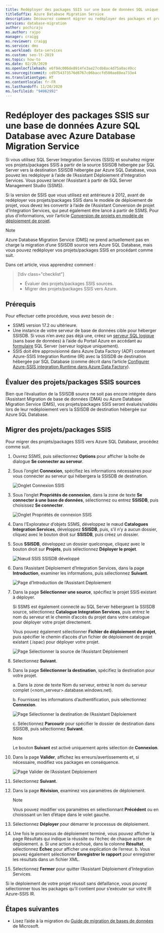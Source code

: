 ```yaml
---
title: Redéployer des packages SSIS sur une base de données SQL unique
titleSuffix: Azure Database Migration Service
description: Découvrez comment migrer ou redéployer des packages et projets SQL Server Integration Services vers une base de données Azure SQL Database unique à l’aide d’Azure Database Migration Service et de l’Assistant Migration de données.
services: database-migration
author: pochiraju
ms.author: rajpo
manager: craigg
ms.reviewer: craigg
ms.service: dms
ms.workload: data-services
ms.custom: seo-lt-2019
ms.topic: how-to
ms.date: 02/20/2020
ms.openlocfilehash: e6f94c006de8914fe3ae27cdb8ac4d75a0ac49cc
ms.sourcegitcommit: cd9754373576d6767c06baccfd500ae88ea733e4
ms.translationtype: HT
ms.contentlocale: fr-FR
ms.lasthandoff: 11/20/2020
ms.locfileid: "94962992"
---
```

# <a name="redeploy-ssis-packages-to-azure-sql-database-with-azure-database-migration-service"></a>Redéployer des packages SSIS sur une base de données Azure SQL Database avec Azure Database Migration Service

Si vous utilisez SQL Server Integration Services (SSIS) et souhaitez migrer vos projets/packages SSIS à partir de la source SSISDB hébergée par SQL Server vers la destination SSISDB hébergée par Azure SQL Database, vous pouvez les redéployer à l’aide de l’Assistant Déploiement d’Integration Services. Vous pouvez lancer l’Assistant à partir de SQL Server Management Studio (SSMS).

Si la version de SSIS que vous utilisez est antérieure à 2012, avant de redéployer vos projets/packages SSIS dans le modèle de déploiement de projet, vous devez les convertir à l’aide de l’Assistant Conversion de projet d’Integration Services, qui peut également être lancé à partir de SSMS. Pour plus d’informations, voir l’article [Conversion de projets en modèle de déploiement de projet](/sql/integration-services/packages/deploy-integration-services-ssis-projects-and-packages?view=sql-server-2017#convert).

> [!NOTE]
> Azure Database Migration Service (DMS) ne prend actuellement pas en charge la migration d’une SSISDB source vers Azure SQL Database, mais vous pouvez redéployer vos projets/packages SSIS en procédant comme suit.

Dans cet article, vous apprendrez comment :
> [!div class="checklist"]
>
> * Évaluer des projets/packages SSIS sources.
> * Migrer des projets/packages SSIS vers Azure.

## <a name="prerequisites"></a>Prérequis

Pour effectuer cette procédure, vous avez besoin de :

* SSMS version 17.2 ou ultérieure.
* Une instance de votre serveur de base de données cible pour héberger SSISDB. Si vous n’en avez pas déjà une, créez un [serveur SQL logique](../azure-sql/database/logical-servers.md) (sans base de données) à l’aide du Portail Azure en accédant au [formulaire](https://ms.portal.azure.com/#create/Microsoft.SQLServer) SQL Server (serveur logique uniquement).
* SSIS doit être approvisionné dans Azure Data Factory (ADF) contenant Azure-SSIS Integration Runtime (IR) avec la SSISDB de destination hébergée par SQL Database (comme décrit dans l’article [Configurer Azure-SSIS integration Runtime dans Azure Data Factory](../data-factory/tutorial-deploy-ssis-packages-azure.md)).

## <a name="assess-source-ssis-projectspackages"></a>Évaluer des projets/packages SSIS sources

Bien que l’évaluation de la SSISDB source ne soit pas encore intégrée dans l’Assistant Migration de base de données (DMA) ou Azure Database Migration Service (DMS), vos projets/packages SSIS seront évalués/validés lors de leur redéploiement vers la SSISDB de destination hébergée sur Azure SQL Database.

## <a name="migrate-ssis-projectspackages"></a>Migrer des projets/packages SSIS

Pour migrer des projets/packages SSIS vers Azure SQL Database, procédez comme suit.

1. Ouvrez SSMS, puis sélectionnez **Options** pour afficher la boîte de dialogue **Se connecter au serveur**.

2. Sous l’onglet **Connexion**, spécifiez les informations nécessaires pour vous connecter au serveur qui hébergera la SSISDB de destination.

    ![Onglet Connexion SSIS](media/how-to-migrate-ssis-packages/dms-ssis-login-tab.png)

3. Sous l’onglet **Propriétés de connexion**, dans la zone de texte **Se connecter à une base de données**, sélectionnez ou entrez **SSISDB**, puis choisissez **Se connecter**.

    ![Onglet Propriétés de connexion SSIS](media/how-to-migrate-ssis-packages/dms-ssis-conncetion-properties-tab.png)

4. Dans l’Explorateur d’objets SSMS, développez le nœud **Catalogues Integration Services**, développez **SSISDB**, puis, s’il n’y a aucun dossier, cliquez avec le bouton droit sur **SSISDB**, puis créez un dossier.

5. Sous **SSISDB**, développez un dossier quelconque, cliquez avec le bouton droit sur **Projets**, puis sélectionnez **Déployer le projet**.

    ![Nœud SSIS SSISDB développé](media/how-to-migrate-ssis-packages/dms-ssis-ssisdb-node-expanded.png)

6. Dans l’Assistant Déploiement d’Integration Services, dans la page **Introduction**, examiner les informations, puis sélectionnez **Suivant**.

    ![Page d’Introduction de l’Assistant Déploiement](media/how-to-migrate-ssis-packages/dms-deployment-wizard-introduction-page.png)

7. Dans la page **Sélectionner une source**, spécifiez le projet SSIS existant à déployer.

    Si SSMS est également connecté au SQL Server hébergeant la SSISDB source, sélectionnez **Catalogue Integration Services**, puis entrez le nom du serveur et le chemin d’accès du projet dans votre catalogue pour déployer votre projet directement.

    Vous pouvez également sélectionner **Fichier de déploiement de projet**, puis spécifier le chemin d’accès d’un fichier de déploiement de projet existant (.ispac) pour déployer votre projet.

    ![Page Sélectionner la source de l’Assistant Déploiement](media/how-to-migrate-ssis-packages/dms-deployment-wizard-select-source-page.png)
 
8. Sélectionnez **Suivant**.
9. Dans la page **Sélectionner la destination**, spécifiez la destination pour votre projet.

    a. Dans la zone de texte Nom du serveur, entrez le nom du serveur complet (<nom_serveur>.database.windows.net).

    b. Fournissez les informations d’authentification, puis sélectionnez **Connexion**.

    ![Page Sélectionner la destination de l’Assistant Déploiement](media/how-to-migrate-ssis-packages/dms-deployment-wizard-select-destination-page.png)

    c. Sélectionnez **Parcourir** pour spécifier le dossier de destination dans SSISDB, puis sélectionnez **Suivant**.

    > [!NOTE]
    > Le bouton **Suivant** est activé uniquement après sélection de **Connexion**.

10. Dans la page **Valider**, affichez les erreurs/avertissements et, si nécessaire, modifiez vos packages en conséquence.

    ![Page Valider de l’Assistant Déploiement](media/how-to-migrate-ssis-packages/dms-deployment-wizard-validate-page.png)

11. Sélectionnez **Suivant**.

12. Dans la page **Révision**, examinez vos paramètres de déploiement.

    > [!NOTE]
    > Vous pouvez modifier vos paramètres en sélectionnant **Précédent** ou en choisissant un lien d’étape dans le volet gauche.

13. Sélectionnez **Déployer** pour démarrer le processus de déploiement.

14. Une fois le processus de déploiement terminé, vous pouvez afficher la page Résultats qui indique la réussite ou l’échec de chaque action de déploiement.
    a. Si une action a échoué, dans la colonne **Résultat**, sélectionnez **Échec** pour afficher une explication de l’erreur.
    b. Vous pouvez également sélectionner **Enregistrer le rapport** pour enregistrer les résultats dans un fichier XML.

15. Sélectionnez **Fermer** pour quitter l’Assistant Déploiement d’Integration Services.

Si le déploiement de votre projet réussit sans défaillance, vous pouvez sélectionner tous les packages qu’il contient pour s’exécuter sur votre IR Azure-SSIS IR.

## <a name="next-steps"></a>Étapes suivantes

* Lisez l’aide à la migration du [Guide de migration de bases de données](https://datamigration.microsoft.com/) de Microsoft.